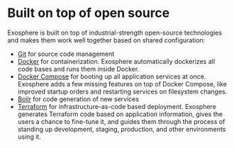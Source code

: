 # Built on top of open source

Exosphere is built on top of industrial-strength open-source technologies
and makes them work well together based on shared configuration:
* [Git](https://git-scm.com) for source code management
* [Docker](https://www.docker.com) for containerization.
  Exosphere automatically dockerizes all code bases and runs them inside Docker.
* [Docker Compose](https://docs.docker.com/compose) for booting up all application services at once.
  Exosphere adds a few missing features on top of Docker Compose,
  like improved startup orders and restarting services on filesystem changes.
* [Boilr](https://github.com/tmrts/boilr) for code generation of new services
* [Terraform](https://www.terraform.io) for infrastructure-as-code based deployment.
  Exosphere generates Terraform code based on application information,
  gives the users a chance to fine-tune it,
  and guides them through the process of standing up
  development, staging, production, and other environments using it.

